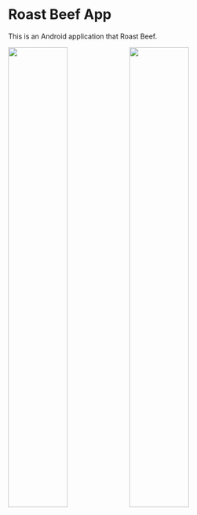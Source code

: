 # Roast Beef App
This is an Android application that Roast Beef.

<img src="https://lh3.googleusercontent.com/F1-8MowwSS2TzKLYQ5BCNcxTw5SEjklbkppDrLGRBt0XtbvL_3PztuopSdNeEH7Vb46z" width="49%"><img src="https://lh3.googleusercontent.com/JcWerQok1_ABHKuPjDo7pht7Prbp2dTZiP2IGsyah3YW7Yd8Q8UxM2ah9uu60G58JQ" width="49%">
